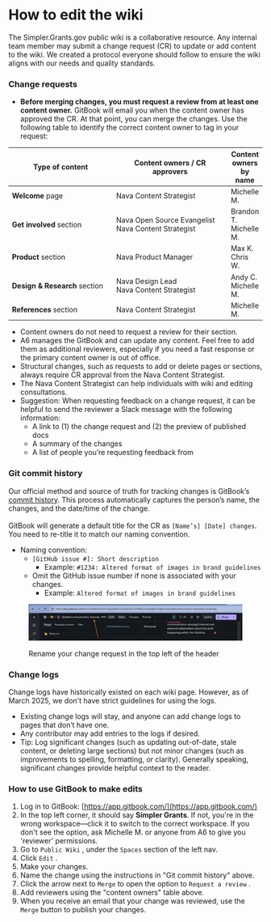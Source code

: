 # How to edit the wiki

The Simpler.Grants.gov public wiki is a collaborative resource. Any internal team member may submit a change request (CR) to update or add content to the wiki. We created a protocol everyone should follow to ensure the wiki aligns with our needs and quality standards.

### Change requests

* **Before merging changes, you must request a review from at least one content owner.** GitBook will email you when the content owner has approved the CR. At that point, you can merge the changes. Use the following table to identify the correct content owner to tag in your request:

<table><thead><tr><th width="218.8125">Type of content</th><th width="245.98046875">Content owners / CR approvers</th><th>Content owners by name</th></tr></thead><tbody><tr><td><strong>Welcome</strong> page</td><td>Nava Content Strategist</td><td>Michelle M.</td></tr><tr><td><strong>Get involved</strong> section</td><td>Nava Open Source Evangelist<br>Nava Content Strategist</td><td>Brandon T.<br>Michelle M.</td></tr><tr><td><strong>Product</strong> section</td><td>Nava Product Manager</td><td>Max K.<br>Chris W.</td></tr><tr><td><strong>Design &#x26; Research</strong> section</td><td>Nava Design Lead<br>Nava Content Strategist</td><td>Andy C.<br>Michelle M.</td></tr><tr><td><strong>References</strong> section</td><td>Nava Content Strategist</td><td>Michelle M.</td></tr></tbody></table>

* Content owners do not need to request a review for their section.
* A6 manages the GitBook and can update any content. Feel free to add them as additional reviewers, especially if you need a fast response or the primary content owner is out of office.
* Structural changes, such as requests to add or delete pages or sections, always require CR approval from the Nava Content Strategist.
* The Nava Content Strategist can help individuals with wiki and editing consultations.
* Suggestion: When requesting feedback on a change request, it can be helpful to send the reviewer a Slack message with the following information:
  * A link to (1) the change request and (2) the preview of published docs
  * A summary of the changes
  * A list of people you’re requesting feedback from

### Git commit history

Our official method and source of truth for tracking changes is GitBook’s [commit history](https://github.com/HHS/simpler-grants-gov/commits/main/documentation/wiki). This process automatically captures the person’s name, the changes, and the date/time of the change.\
\
GitBook will generate a default title for the CR as `[Name’s] [Date] changes`. You need to re-title it to match our naming convention.

* Naming convention:
  * `[GitHub issue #]: Short description`
    * Example: `#1234: Altered format of images in brand guidelines`&#x20;
  * Omit the GitHub issue number if none is associated with your changes.
    * Example: `Altered format of images in brand guidelines`&#x20;

<figure><img src=".gitbook/assets/CR Title (1).png" alt="Header of the wiki&#x27;s editor with an arrow pointing to the field where the CR should be re-titled"><figcaption><p>Rename your change request in the top left of the header</p></figcaption></figure>

### Change logs

Change logs have historically existed on each wiki page. However, as of March 2025, we don't have strict guidelines for using the logs.

* Existing change logs will stay, and anyone can add change logs to pages that don’t have one.
* Any contributor may add entries to the logs if desired.
* Tip: Log significant changes (such as updating out-of-date, stale content, or deleting large sections) but not minor changes (such as improvements to spelling, formatting, or clarity). Generally speaking, significant changes provide helpful context to the reader.

### How to use GitBook to make edits

1. Log in to GitBook: [https://app.gitbook.com/](https://app.gitbook.com/)
2. In the top left corner, it should say **Simpler Grants**. If not, you're in the wrong workspace—click it to switch to the correct workspace. If you don't see the option, ask Michelle M. or anyone from A6 to give you 'reviewer' permissions.
3. Go to `Public Wiki` , under the `Spaces` section of the left nav.
4. Click `Edit` .
5. Make your changes.
6. Name the change using the instructions in "Git commit history" above.
7. Click the arrow next to `Merge` to open the option to `Request a review` .
8. Add reviewers using the "content owners" table above.
9. When you receive an email that your change was reviewed, use the `Merge` button to publish your changes.


